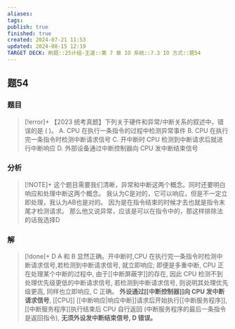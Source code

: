 ```yaml
---
aliases: 
tags: 
publish: true
finished: true
created: 2024-07-21 11:53
updated: 2024-08-15 12:19
TARGET DECK: 刷题::25计组-王道::第 7 章 IO 系统::7.3 IO 方式::题54
---
```

## 题54
### 题目
> [!error]+
> 【2023 统考真题】下列关于硬件和异常/中断关系的叙述中，错误的是 ( )。
> A. CPU 在执行一条指令的过程中检测异常事件
> B. CPU 在执行完一条指令时检测中断请求信号
> C. 开中断时 CPU 检测到中断请求后就进行中断响应
> D. 外部设备通过中断控制器向 CPU 发中断结束信号
### 分析
> [!NOTE]+
> 这个题目需要我们清晰，异常和中断这两个概念。同时还要明白响应和处理中断这两个概念。
> 我认为C是对的，它可以响应，但是不一定立即处理，我认为AB也是对的。
> 因为是在指令结束的时候才去也就是指令末尾才检测请求。
> 那么他又说异常，应该是可以在指令中的，那这样排除法的话我选择D
### 解
> [!done]+
> D
> $\mathrm{A}$ 和 $\mathrm{B}$ 显然正确。开中断时,CPU 在执行完一条指令时检测中断请求信号,若检测到中断请求信号, 就立即响应; 
> 即便是多重中断, CPU 正在处理某个中断的过程中, 由于[[中断屏蔽字]]的存在, 因此 CPU 检测不到处理优先级更低的中断请求信号, 若检测到中断请求信号, 则说明其处理优先级更高, 同样也立即响应, C 正确。
> **外设通过[[中断控制器]]向 CPU 发中断请求信号**, [[CPU]] [[中断响应|响应中断]]请求后开始执行[[中断服务程序]], [[中断服务程序]]执行结束后 CPU 自行返回 (中断服务程序的最后一条指令是返回指令), **无须外设发中断结束信号, D 错误。**